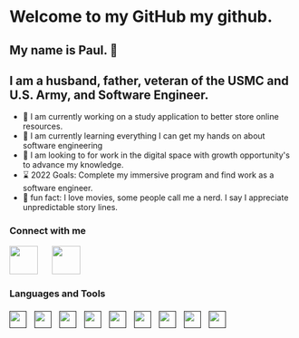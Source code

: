 # Welcome to my GitHub my github. 
## My name is Paul. 👋

## I am a husband, father, veteran of the USMC and U.S. Army, and Software Engineer.
- 🔭 I am currently working on a study application to better store online resources. 
- 🌱 I am currently learning everything I can get my hands on about software engineering
- 🙋 I am looking to for work in the digital space with growth opportunity's to advance my knowledge.
- ⌛ 2022 Goals: Complete my immersive program and find work as a software engineer.
- 🎡 fun fact: I love movies, some people call me a nerd. I say I appreciate unpredictable story lines.

### Connect with me

[<img align=left style='margin-right:25px' src="https://cdn-icons-png.flaticon.com/512/174/174857.png" width="50" height="50" />](https://www.linkedin.com/in/pmdevlin/) [<img align=left style='margin-right:25px' src="https://cdn-icons-png.flaticon.com/512/1384/1384063.png" width="50" height="50" />](https://www.instagram.com/pawl_89/) 

<br>
<br>
<br>

### Languages and Tools

[<img width='30' style='margin-top:5px; margin-right:10px' src="https://cdn-icons-png.flaticon.com/512/1199/1199124.png"/>]()
[<img width='30' style='margin-top:5px; margin-right:10px' src="https://cdn-icons-png.flaticon.com/512/919/919825.png"/>]()
[<img width='30' style='margin-top:5px; margin-right:10px' src="https://cdn-icons-png.flaticon.com/512/1126/1126012.png"/>]()
[<img width='30' style='margin-top:5px; margin-right:10px' src="https://cdn-icons-png.flaticon.com/512/5968/5968342.png"/>]()
[<img width='30' style='margin-top:5px; margin-right:10px' src="https://cdn-icons-png.flaticon.com/512/174/174854.png"/>]()
[<img width='30' style='margin-top:5px; margin-right:10px' src="https://cdn-icons-png.flaticon.com/512/732/732190.png"/>]()
[<img width='30' style='margin-top:5px; margin-right:10px' src="https://cdn-icons-png.flaticon.com/512/5968/5968853.png"/>]()
[<img width='30' style='margin-top:5px; margin-right:10px' src="https://cdn-icons.flaticon.com/png/512/4494/premium/4494748.png?token=exp=1646516903~hmac=a55c6fdc7032466b607866690088a573"/>]()
[<img width='30' style='margin-top:5px; margin-right:10px' src="https://cdn-icons.flaticon.com/png/512/4319/premium/4319172.png?token=exp=1646517131~hmac=a32738deece8bcd9bdf0c13142714e12"/>]()

















